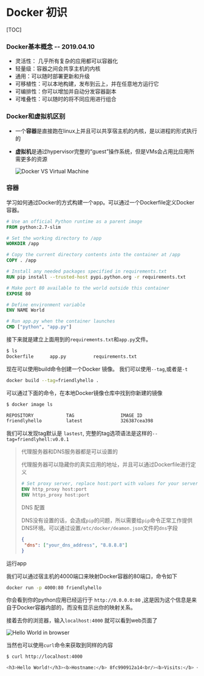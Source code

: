 # Docker 初识

[TOC]



### Docker基本概念 --  2019.04.10

* 灵活性： 几乎所有复杂的应用都可以容器化
* 轻量级：容器之间会共享主机的内核
* 通用：可以随时部署更新和升级
* 可移植性：可以本地构建，发布到云上，并在任意地方运行它
* 可编排性：你可以增加并自动分发容器副本
* 可堆叠性：可以随时的将不同应用进行组合

### Docker和虚拟机区别

* 一个**容器**是直接跑在linux上并且可以共享宿主机的内核，是以进程的形式执行的

* **虚拟机**是通过hypervisor完整的“guest”操作系统，但是VMs会占用比应用所需更多的资源

  ![Docker VS Virtual Machine](C:\Users\huh\AppData\Roaming\Typora\typora-user-images\1554821270692.png)

### 容器

学习如何通过Docker的方式构建一个app。可以通过一个Dockerfile定义Docker容器。

```dockerfile
# Use an official Python runtime as a parent image
FROM python:2.7-slim

# Set the working directory to /app
WORKDIR /app

# Copy the current directory contents into the container at /app
COPY . /app

# Install any needed packages specified in requirements.txt
RUN pip install --trusted-host pypi.python.org -r requirements.txt

# Make port 80 available to the world outside this container
EXPOSE 80

# Define environment variable
ENV NAME World

# Run app.py when the container launches
CMD ["python", "app.py"]
```

接下来就是建立上面用到的`requirements.txt`和`app.py`文件。

```bash
$ ls
Dockerfile		app.py			requirements.txt
```

现在可以使用build命令创建一个Docker 镜像。 我们可以使用`--tag`,或者是`-t`

```bash
docker build --tag=friendlyhello .
```

可以通过下面的命令，在本地Docker镜像仓库中找到你新建的镜像

```bash
$ docker image ls

REPOSITORY            TAG                 IMAGE ID
friendlyhello         latest              326387cea398
```

我们可以发现tag默认是 `lastest`, 完整的tag选项语法是这样的`--tag=friendlyhell:v0.0.1`

>代理服务器和DNS服务器都是可以设置的
>
>代理服务器可以隐藏你的真实应用的地址，并且可以通过Dockerfile进行定义
>
>```dockerfile
># Set proxy server, replace host:port with values for your servers
>ENV http_proxy host:port
>ENV https_proxy host:port
>```
>
>DNS 配置
>
>DNS没有设置的话，会造成`pip`的问题，所以需要给`pip`命令正常工作提供DNS环境。可以通过设置`/etc/docker/deamon.json`文件的`dns`字段
>
>```json
>{
>  "dns": ["your_dns_address", "8.8.8.8"]
>}
>```

运行app

我们可以通过宿主机的4000端口来映射Docker容器的80端口，命令如下

```bash
docker run -p 4000:80 friendlyhello
```

你会看到你的python应用已经运行于 `http://0.0.0.0:80` ,这是因为这个信息是来自于Docker容器内部的，而没有显示出你的映射关系。

接着去你的浏览器，输入`localhost:4000` 就可以看到web页面了

![Hello World in browser](https://docs.docker.com/get-started/images/app-in-browser.png)

当然也可以使用`curl`命令来获取到同样的内容

```bash
$ curl http://localhost:4000

<h3>Hello World!</h3><b>Hostname:</b> 8fc990912a14<br/><b>Visits:</b> <i>cannot connect to Redis, counter disabled</i>
```

